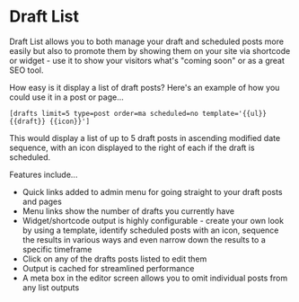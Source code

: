 # Draft List

Draft List allows you to both manage your draft and scheduled posts more easily but also to promote them by showing them on your site via shortcode or widget - use it to show your visitors what's "coming soon" or as a great SEO tool.

How easy is it display a list of draft posts? Here's an example of how you could use it in a post or page...

`[drafts limit=5 type=post order=ma scheduled=no template='{{ul}}{{draft}} {{icon}}']`

This would display a list of up to 5 draft posts in ascending modified date sequence, with an icon displayed to the right of each if the draft is scheduled.

Features include...

* Quick links added to admin menu for going straight to your draft posts and pages
* Menu links show the number of drafts you currently have
* Widget/shortcode output is highly configurable - create your own look by using a template, identify scheduled posts with an icon, sequence the results in various ways and even narrow down the results to a specific timeframe
* Click on any of the drafts posts listed to edit them
* Output is cached for streamlined performance
* A meta box in the editor screen allows you to omit individual posts from any list outputs
